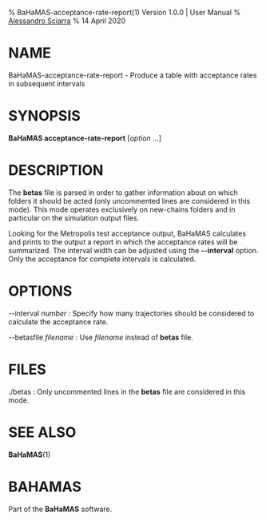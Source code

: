 % BaHaMAS-acceptance-rate-report(1) Version 1.0.0 | User Manual
% [Alessandro Sciarra](sciarra@itp.uni-frankfurt.de)
% 14 April 2020

# NAME

BaHaMAS-acceptance-rate-report - Produce a table with acceptance rates in subsequent intervals

# SYNOPSIS

**BaHaMAS acceptance-rate-report** [*option* ...]

# DESCRIPTION

The **betas** file is parsed in order to gather information about on which folders it should be acted (only uncommented lines are considered in this mode).
This mode operates exclusively on new-chains folders and in particular on the simulation output files.

Looking for the Metropolis test acceptance output, BaHaMAS calculates and prints to the output a report in which the acceptance rates will be summarized.
The interval width can be adjusted using the **\--interval** option.
Only the acceptance for complete intervals is calculated.

# OPTIONS

\--interval *number*
:   Specify how many trajectories should be considered to calculate the acceptance rate.

\--betasfile *filename*
:   Use *filename* instead of **betas** file.

# FILES

./betas
:   Only uncommented lines in the **betas** file are considered in this mode.

# SEE ALSO

**BaHaMAS**(1)

# BAHAMAS

Part of the **BaHaMAS** software.
